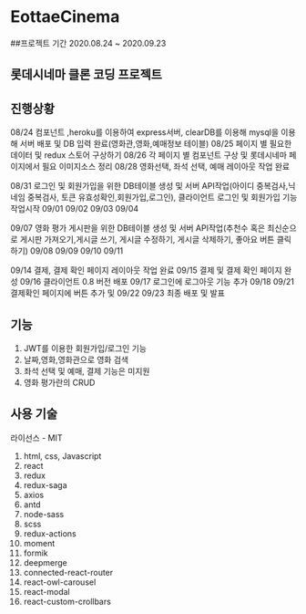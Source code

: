# EottaeCinema

##프로젝트 기간 
2020.08.24 ~ 2020.09.23

## 롯데시네마 클론 코딩 프로젝트

## 진행상황 
08/24 컴포넌트 ,heroku를 이용하여 express서버, clearDB를 이용해 mysql을 이용해 서버 배포 및 DB 입력 완료(영화관,영화,예매정보 테이블)
08/25 페이지 별 필요한 데이터 및 redux 스토어 구상하기
08/26 각 페이지 별 컴포넌트 구상 및 롯데시네마 페이지에서 필요 이미지소스 정리
08/28 영화선택, 좌석 선택, 예매 레이아웃 작업 완료

08/31 로그인 및 회원가입을 위한 DB테이블 생성 및 서버 API작업(아이디 중복검사,닉네임 중복검사, 토큰 유효성확인,회원가입,로그인), 클라이언트 로그인 및 회원가입 기능 작업시작
09/01 
09/02
09/03
09/04

09/07 영화 평가 게시판을 위한 DB테이블 생성 및 서버 API작업(추천수 혹은 최신순으로 게시판 가져오기,게시글 쓰기, 게시글 수정하기, 게시글 삭제하기, 좋아요 버튼 클릭하기)
09/08
09/09
09/10
09/11

09/14 결제, 결제 확인 페이지 레이아웃 작업 완료
09/15 결제 및 결제 확인 페이지 완성
09/16 클라이언트 0.8 버전 배포
09/17 로그인에 로그아웃 기능 추가
09/18
09/21 결제확인 페이지에 버튼 추가 및 
09/22 
09/23 최종 배포 및 발표

## 기능
1. JWT를 이용한 회원가입/로그인 기능
2. 날짜,영화,영화관으로 영화 검색
3. 좌석 선택 및 예매, 결제 기능은 미지원
4. 영화 평가란의 CRUD

## 사용 기술 

라이선스 - MIT

1. html, css, Javascript
2. react
3. redux
4. redux-saga
5. axios
6. antd
7. node-sass
8. scss
9. redux-actions
10. moment
11. formik
12. deepmerge
13. connected-react-router
14. react-owl-carousel
15. react-modal
16. react-custom-crollbars
